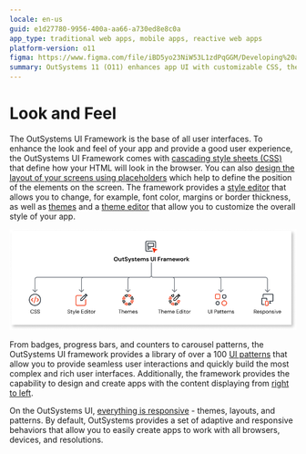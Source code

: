 ```yaml
---
locale: en-us
guid: e1d27780-9956-400a-aa66-a730ed8e8c0a
app_type: traditional web apps, mobile apps, reactive web apps
platform-version: o11
figma: https://www.figma.com/file/iBD5yo23NiW53L1zdPqGGM/Developing%20an%20Application?node-id=199:103
summary: OutSystems 11 (O11) enhances app UI with customizable CSS, themes, and responsive design tools.
---
```

# Look and Feel

The OutSystems UI Framework is the base of all user interfaces. To enhance the look and feel of your app and provide a good user experience, the OutSystems UI Framework comes with [cascading style sheets (CSS)](css.md) that define how your HTML will look in the browser.  You can also [design the layout of your screens using placeholders](design-screens-layout.md) which help to define the position of the elements on the screen. The framework provides a [style editor](styles-editor.md) that allows you to change, for example, font color, margins or border thickness, as well as [themes](themes.md) and a [theme editor](theme-editor.md) that allow you to customize the overall style of your app. 

![Diagram illustrating the components of the OutSystems UI Framework, including CSS, placeholders, style editor, themes, and UI patterns.](images/outsystems-ui-framework-diag.png "OutSystems UI Framework Diagram")

From badges, progress bars, and counters to carousel patterns, the OutSystems UI framework provides a library of over a 100 [UI patterns](../patterns/intro.md) that allow you to provide seamless user interactions and quickly build the most complex and rich user interfaces. Additionally, the framework provides the capability to design and create apps with the content displaying from [right to left](rtl.md).

On the OutSystems UI, [everything is responsive](responsive.md) - themes, layouts, and patterns. By default, OutSystems provides a set of adaptive and responsive behaviors that allow you to easily create apps to work with all browsers, devices, and resolutions.
